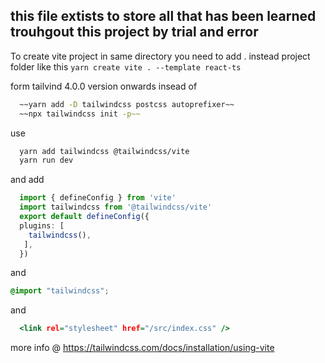 ## this file extists to store all that has been learned trouhgout this project by trial and error 

To create vite project in same directory you need to add . instead project folder like this
```yarn create vite . --template react-ts```

form tailvind 4.0.0 version onwards insead of
 ```bash
   ~~yarn add -D tailwindcss postcss autoprefixer~~
   ~~npx tailwindcss init -p~~
```
use
```bash
  yarn add tailwindcss @tailwindcss/vite
  yarn run dev
```
and add
```vite.config.ts
  import { defineConfig } from 'vite'
  import tailwindcss from '@tailwindcss/vite'
  export default defineConfig({
  plugins: [
    tailwindcss(),
   ],
  })

```
and 
```css
@import "tailwindcss";
```
and
```index.html
  <link rel="stylesheet" href="/src/index.css" /> 
```
more info @ https://tailwindcss.com/docs/installation/using-vite
